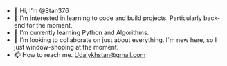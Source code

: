 - 👋 Hi, I’m @Stan376
- 👀 I’m interested in learning to code and build projects. Particularly back-end for the moment.
- 🌱 I’m currently learning Python and Algorithms.
- 💞️ I’m looking to collaborate on just about everything. I`m new here, so I just window-shoping at the moment.
- 📫 How to reach me. Udalykhstan@gmail.com

<!---
Stan376/Stan376 is a ✨ special ✨ repository because its `README.md` (this file) appears on your GitHub profile.
You can click the Preview link to take a look at your changes.
--->
